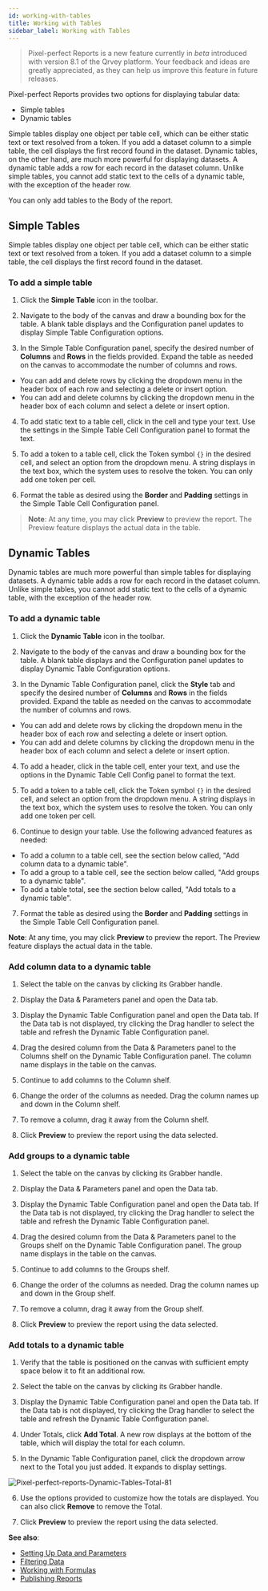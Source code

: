 ```yaml
---
id: working-with-tables
title: Working with Tables
sidebar_label: Working with Tables
---
```

<div style={{textAlign: "justify"}}>

> Pixel-perfect Reports is a new feature currently in *beta* introduced with version 8.1 of the Qrvey platform. Your feedback and ideas are greatly appreciated, as they can help us improve this feature in future releases.

Pixel-perfect Reports provides two options for displaying tabular data:
- Simple tables
- Dynamic tables 

Simple tables display one object per table cell, which can be either static text or text resolved from a token. If you add a dataset column to a simple table, the cell displays the first record found in the dataset. Dynamic tables, on the other hand, are much more powerful for displaying datasets. A dynamic table adds a row for each record in the dataset column. Unlike simple tables, you cannot add static text to the cells of a dynamic table, with the exception of the header row. 

You can only add tables to the Body of the report. 

## Simple Tables
Simple tables display one object per table cell, which can be either static text or text resolved from a token. If you add a dataset column to a simple table, the cell displays the first record found in the dataset. 

### To add a simple table
1. Click the **Simple Table** icon in the toolbar. 

2. Navigate to the body of the canvas and draw a bounding box for the table. A blank table displays and the Configuration panel updates to display Simple Table Configuration options. 

3. In the Simple Table Configuration panel, specify the desired number of **Columns** and **Rows** in the fields provided. Expand the table as needed on the canvas to accommodate the number of columns and rows. 
  - You can add and delete rows by clicking the dropdown menu in the header box of each row and selecting a delete or insert option. 
  - You can add and delete columns by clicking the dropdown menu in the header box of each column and select a delete or insert option. 

4. To add static text to a table cell, click in the cell and type your text. Use the settings in the Simple Table Cell Configuration panel to format the text. 

5. To add a token to a table cell, click the Token symbol `{}` in the desired cell, and select an option from the dropdown menu. A string displays in the text box, which the system uses to resolve the token. You can only add one token per cell. 

6. Format the table as desired using the **Border** and **Padding** settings in the Simple Table Cell Configuration panel. 

>**Note**: At any time, you may click **Preview** to preview the report. The Preview feature displays the actual data in the table. 

## Dynamic Tables
Dynamic tables are much more powerful than simple tables for displaying datasets. A dynamic table adds a row for each record in the dataset column. Unlike simple tables, you cannot add static text to the cells of a dynamic table, with the exception of the header row. 

### To add a dynamic table
1. Click the **Dynamic Table** icon in the toolbar. 

2. Navigate to the body of the canvas and draw a bounding box for the table. A blank table displays and the Configuration panel updates to display Dynamic Table Configuration options. 

3. In the Dynamic Table Configuration panel, click the **Style** tab and specify the desired number of **Columns** and **Rows** in the fields provided. Expand the table as needed on the canvas to accommodate the number of columns and rows. 
  - You can add and delete rows by clicking the dropdown menu in the header box of each row and selecting a delete or insert option. 
  - You can add and delete columns by clicking the dropdown menu in the header box of each column and select a delete or insert option. 

4. To add a header, click in the table cell, enter your text, and use the options in the Dynamic Table Cell Config panel to format the text. 

5. To add a token to a table cell, click the Token symbol `{}` in the desired cell, and select an option from the dropdown menu. A string displays in the text box, which the system uses to resolve the token. You can only add one token per cell. 

6. Continue to design your table. Use the following advanced features as needed:  
  - To add a column to a table cell, see the section below called, "Add column data to a dynamic table".  
  - To add a group to a table cell, see the section below called, "Add groups to a dynamic table".  
  - To add a table total, see the section below called, "Add totals to a dynamic table".  

7. Format the table as desired using the **Border** and **Padding** settings in the Simple Table Cell Configuration panel.

**Note**: At any time, you may click **Preview** to preview the report. The Preview feature displays the actual data in the table. 

### Add column data to a dynamic table

1. Select the table on the canvas by clicking its Grabber handle. 

2. Display the Data & Parameters panel and open the Data tab. 

3. Display the Dynamic Table Configuration panel and open the Data tab. If the Data tab is not displayed, try clicking the Drag handler to select the table and refresh the Dynamic Table Configuration panel. 

4. Drag the desired column from the Data & Parameters panel to the Columns shelf on the Dynamic Table Configuration panel. The column name displays in the table on the canvas. 

5. Continue to add columns to the Column shelf. 

6. Change the order of the columns as needed. Drag the column names up and down in the Column shelf. 

7. To remove a column, drag it away from the Column shelf. 

8. Click **Preview** to preview the report using the data selected. 

### Add groups to a dynamic table

1. Select the table on the canvas by clicking its Grabber handle. 

2. Display the Data & Parameters panel and open the Data tab. 

3. Display the Dynamic Table Configuration panel and open the Data tab. If the Data tab is not displayed, try clicking the Drag handler to select the table and refresh the Dynamic Table Configuration panel. 

4. Drag the desired column from the Data & Parameters panel to the Groups shelf on the Dynamic Table Configuration panel. The group name displays in the table on the canvas. 

5. Continue to add columns to the Groups shelf. 

6. Change the order of the columns as needed. Drag the column names up and down in the Group shelf. 

7. To remove a column, drag it away from the Group shelf.
 
8. Click **Preview** to preview the report using the data selected.

### Add totals to a dynamic table

1. Verify that the table is positioned on the canvas with sufficient empty space below it to fit an additional row. 

2. Select the table on the canvas by clicking its Grabber handle.
 
3. Display the Dynamic Table Configuration panel and open the Data tab. If the Data tab is not displayed, try clicking the Drag handler to select the table and refresh the Dynamic Table Configuration panel. 

4. Under Totals, click **Add Total**. A new row displays at the bottom of the table, which will display the total for each column. 

5. In the Dynamic Table Configuration panel, click the dropdown arrow next to the Total you just added. It expands to display settings. 

![Pixel-perfect-reports-Dynamic-Tables-Total-81](https://s3.amazonaws.com/cdn.qrvey.com/documentation_assets/partner-portal/qrvey-composer/Pixel-perfect-Reports/Pixel-perfect-Reports-Dynamic-Tables-Total-81.png#thumbnail-40)
 
6. Use the options provided to customize how the totals are displayed. You can also click **Remove** to remove the Total. 

7. Click **Preview** to preview the report using the data selected.

**See also**:
- [Setting Up Data and Parameters](data-and-parameters.md)
- [Filtering Data](filtering-data.md)
- [Working with Formulas](formulas.md)
- [Publishing Reports](publishing-reports.md)

</div>